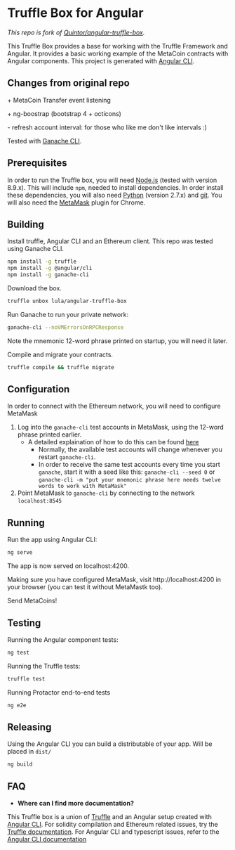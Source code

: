# Truffle Box for Angular

_This repo is fork of [Quintor/angular-truffle-box](https://github.com/Quintor/angular-truffle-box)._

This Truffle Box provides a base for working with the Truffle Framework and Angular.
It provides a basic working example of the MetaCoin contracts with Angular components.
This project is generated with [Angular CLI](https://cli.angular.io/).

## Changes from original repo

\+ MetaCoin Transfer event listening

\+ ng-boostrap (bootstrap 4 + octicons)

\- refresh account interval: for those who like me don't like intervals :)

Tested with [Ganache CLI](https://github.com/trufflesuite/ganache-cli).

## Prerequisites

In order to run the Truffle box, you will need [Node.js](https://nodejs.org) (tested with version 8.9.x). This will include `npm`, needed
to install dependencies. In order install these dependencies, you will also need [Python](https://www.python.org) (version 2.7.x) and
[git](https://git-scm.com/downloads). You will also need the [MetaMask](https://metamask.io/) plugin for Chrome.

## Building

Install truffle, Angular CLI and an Ethereum client. This repo was tested using Ganache CLI.
  ```bash
  npm install -g truffle
  npm install -g @angular/cli
  npm install -g ganache-cli
  ```

Download the box.
  ```bash
  truffle unbox lula/angular-truffle-box
  ```

Run Ganache to run your private network:
  ```bash
  ganache-cli --noVMErrorsOnRPCResponse 
  ```
  Note the mnemonic 12-word phrase printed on startup, you will need it later.

Compile and migrate your contracts.
  ```bash
  truffle compile && truffle migrate
  ```

## Configuration

In order to connect with the Ethereum network, you will need to configure MetaMask

1. Log into the `ganache-cli` test accounts in MetaMask, using the 12-word phrase printed earlier.
    - A detailed explaination of how to do this can be found [here](http://truffleframework.com/docs/advanced/truffle-with-metamask#using-the-browser-extension)
        - Normally, the available test accounts will change whenever you restart `ganache-cli`.
        - In order to receive the same test accounts every time you start `ganache`, start it with a seed like this: `ganache-cli --seed 0` or `ganache-cli -m "put your mnemonic phrase here needs twelve words to work with MetaMask"`
2. Point MetaMask to `ganache-cli` by connecting to the network `localhost:8545`

## Running

Run the app using Angular CLI:

  ```bash
  ng serve
  ```

The app is now served on localhost:4200.

Making sure you have configured MetaMask, visit http://localhost:4200 in your browser (you can test it without MetaMastk too).

Send MetaCoins!

## Testing

Running the Angular component tests:
  ```bash
  ng test
  ```

Running the Truffle tests:
  ```bash
  truffle test
  ```

Running Protactor end-to-end tests

  ```bash
  ng e2e
  ```
## Releasing
Using the Angular CLI you can build a distributable of your app. Will be placed in `dist/`

  ```bash
  ng build
  ```

## FAQ

* __Where can I find more documentation?__

This Truffle box is a union of [Truffle](http://truffleframework.com/) and an Angular setup created with [Angular CLI](https://cli.angular.io/).
For solidity compilation and Ethereum related issues, try the [Truffle documentation](http://truffleframework.com/docs/).
For Angular CLI and typescript issues, refer to the [Angular CLI documentation](https://github.com/angular/angular-cli/wiki)